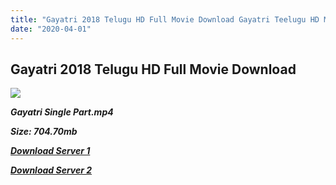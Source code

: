 ```yaml
---
title: "Gayatri 2018 Telugu HD Full Movie Download Gayatri Teelugu HD Movie Download"
date: "2020-04-01"
---
```


## Gayatri 2018 Telugu HD Full Movie Download

![](https://images.moviebuff.com/6fc98ed8-83ad-4995-93c4-80fcfae889f5?w=1000)

**_Gayatri Single Part.mp4_**

**_Size: 704.70mb_**

**_[Download Server 1](https://openload.co/f/0b_XKkWEIBc)_**

**_[Download Server 2](https://openload.co/f/0b_XKkWEIBc)_**
